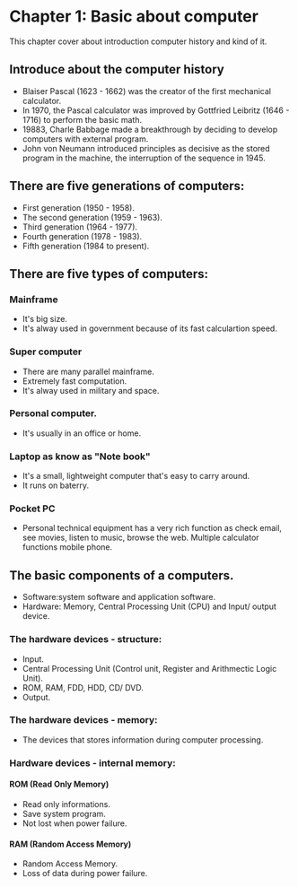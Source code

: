 # Chapter 1: Basic about computer
This chapter cover about introduction computer history and kind of it.

## Introduce about the computer history
- Blaiser Pascal (1623 - 1662) was the creator of the first mechanical calculator.
- In 1970, the Pascal calculator was improved by Gottfried Leibritz (1646 - 1716) to perform the basic math.
- 19883, Charle Babbage made a breakthrough by deciding to develop computers with external program.
- John von Neumann introduced principles as decisive as the stored program in the machine, the interruption of the sequence in 1945.
## There are five generations of computers:
- First generation (1950 - 1958).
- The second generation (1959 - 1963).
- Third generation (1964 - 1977).
- Fourth generation (1978 - 1983).
- Fifth generation (1984 to present).
## There are five types of computers:
### Mainframe
- It's big size.
- It's alway used in government because of its fast calculartion speed.
### Super computer
- There are many parallel mainframe.
- Extremely fast computation.
- It's alway used in military and space.
### Personal computer.
- It's usually in an office or home.
### Laptop as know as "Note book"
- It's a small, lightweight computer that's easy to carry around.
- It runs on baterry.
### Pocket PC
- Personal technical equipment has a very rich function as check email, see movies, listen to music, browse the web. Multiple calculator functions mobile phone.
## The basic components of a computers.
- Software:system software and application software.
- Hardware: Memory, Central Processing Unit (CPU) and Input/ output device.
### The hardware devices - structure:
- Input.
- Central Processing Unit (Control unit, Register and Arithmectic Logic Unit).
- ROM, RAM, FDD, HDD, CD/ DVD.
- Output.
### The hardware devices - memory:
- The devices that stores information during computer processing.
### Hardware devices - internal memory:
#### ROM (Read Only Memory)
- Read only informations.
- Save system program.
- Not lost when power failure.
#### RAM (Random Access Memory)
- Random Access Memory.
- Loss of data during power failure.